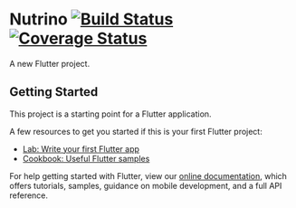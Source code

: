 # Nutrino [![Build Status](https://travis-ci.org/jerielverissimo/nutrino.svg?branch=master)](https://travis-ci.org/jerielverissimo/nutrino) [![Coverage Status](https://coveralls.io/repos/github/jerielverissimo/nutrino/badge.svg?branch=master)](https://coveralls.io/github/jerielverissimo/nutrino?branch=master)

A new Flutter project.

## Getting Started

This project is a starting point for a Flutter application.

A few resources to get you started if this is your first Flutter project:

- [Lab: Write your first Flutter app](https://flutter.dev/docs/get-started/codelab)
- [Cookbook: Useful Flutter samples](https://flutter.dev/docs/cookbook)

For help getting started with Flutter, view our
[online documentation](https://flutter.dev/docs), which offers tutorials,
samples, guidance on mobile development, and a full API reference.
